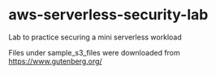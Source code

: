 # aws-serverless-security-lab
Lab to practice securing a mini serverless workload

Files under sample_s3_files were downloaded from https://www.gutenberg.org/
